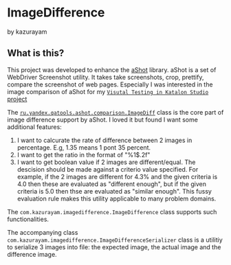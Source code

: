 ImageDifference
==================

by kazurayam

## What is this?

This project was developed to enhance the [aShot](https://github.com/pazone/ashot) library.
aShot is a set of WebDriver Screenshot utility. It takes take screenshots, crop, prettify, compare the screenshot of
web pages. Especially I was interested in the image comparison of aShot for my [`Visutal Testing in Katalon Studio` project](https://github.com/kazurayam/VisualTestingInKatalonStudio)

The [`ru.yandex.qatools.ashot.comparison.ImageDiff`](https://github.com/pazone/ashot/blob/master/src/main/java/ru/yandex/qatools/ashot/comparison/ImageDiff.java)
class is the core part of image difference support by aShot. I loved it but found I want some additional features:

1. I want to calcurate the rate of difference between 2 images in percentage. E.g, 1.35 means 1 pont 35 percent.
2. I want to get the ratio in the format of "%1$.2f"
3. I want to get boolean value if 2 images are different/equal. The descision should be made against a criterio value specified.
   For example, if the 2 images are different for 4.3% and the given criteria is 4.0 then these are evaluated as "different enough",
   but if the given criteria is 5.0 then thse are evaluated as "similar enough". This fussy evaluation rule makes this utility 
   applicable to many problem domains.
   
The `com.kazurayam.imagedifference.ImageDifference` class supports such functionalities.

The accompanying class `com.kazurayam.imagedifference.ImageDifferenceSerializer` class is a utilitiy to
serialize 3 images into file: the expected image, the actual image and the difference image.

